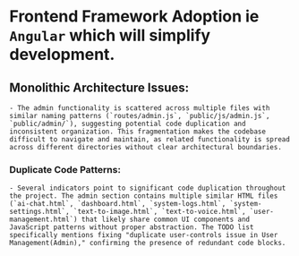 # Frontend Framework Adoption ie `Angular` which will simplify development.

## Monolithic Architecture Issues:
    - The admin functionality is scattered across multiple files with similar naming patterns (`routes/admin.js`, `public/js/admin.js`, `public/admin/`), suggesting potential code duplication and inconsistent organization. This fragmentation makes the codebase difficult to navigate and maintain, as related functionality is spread across different directories without clear architectural boundaries.

### Duplicate Code Patterns:
    - Several indicators point to significant code duplication throughout the project. The admin section contains multiple similar HTML files (`ai-chat.html`, `dashboard.html`, `system-logs.html`, `system-settings.html`, `text-to-image.html`, `text-to-voice.html`, `user-management.html`) that likely share common UI components and JavaScript patterns without proper abstraction. The TODO list specifically mentions fixing "duplicate user-controls issue in User Management(Admin)," confirming the presence of redundant code blocks.

